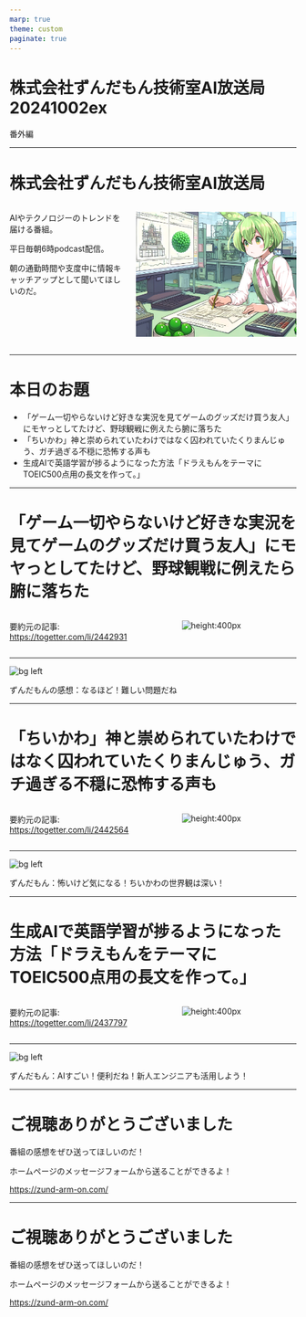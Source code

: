 ```yaml
---
marp: true
theme: custom
paginate: true
---
```


<!-- _class: title -->

# 株式会社ずんだもん技術室AI放送局 20241002ex

番外編

---

#  株式会社ずんだもん技術室AI放送局

<div class="columns">
<div style="flex: 5;">

AIやテクノロジーのトレンドを届ける番組。

平日毎朝6時podcast配信。

朝の通勤時間や支度中に情報キャッチアップとして聞いてほしいのだ。

</div>
<div style="flex: 7;">

![height:500px](/images/zundarmon_titlebar2.jpg)

</div>
</div>

---

# 本日のお題

- 「ゲーム一切やらないけど好きな実況を見てゲームのグッズだけ買う友人」にモヤっとしてたけど、野球観戦に例えたら腑に落ちた
- 「ちいかわ」神と崇められていたわけではなく囚われていたくりまんじゅう、ガチ過ぎる不穏に恐怖する声も
- 生成AIで英語学習が捗るようになった方法「ドラえもんをテーマにTOEIC500点用の長文を作って。」

---

# 「ゲーム一切やらないけど好きな実況を見てゲームのグッズだけ買う友人」にモヤっとしてたけど、野球観戦に例えたら腑に落ちた

<div class="columns">
<div style="flex: 7;">

要約元の記事: https://togetter.com/li/2442931

</div>
<div style="flex: 5;">

![height:400px](/slides/20241002ex/images/3.jpg)

</div>
</div>

---

![bg left](/slides/20241002ex/images/4.jpg)

ずんだもんの感想：なるほど！難しい問題だね

---

# 「ちいかわ」神と崇められていたわけではなく囚われていたくりまんじゅう、ガチ過ぎる不穏に恐怖する声も

<div class="columns">
<div style="flex: 7;">

要約元の記事: https://togetter.com/li/2442564

</div>
<div style="flex: 5;">

![height:400px](/slides/20241002ex/images/5.jpg)

</div>
</div>

---

![bg left](/slides/20241002ex/images/6.jpg)

ずんだもん：怖いけど気になる！ちいかわの世界観は深い！

---

# 生成AIで英語学習が捗るようになった方法「ドラえもんをテーマにTOEIC500点用の長文を作って。」

<div class="columns">
<div style="flex: 7;">

要約元の記事: https://togetter.com/li/2437797

</div>
<div style="flex: 5;">

![height:400px](/slides/20241002ex/images/7.jpg)

</div>
</div>

---

![bg left](/slides/20241002ex/images/8.jpg)

ずんだもん：AIすごい！便利だね！新人エンジニアも活用しよう！

---

<!-- _class: end -->

# ご視聴ありがとうございました

番組の感想をぜひ送ってほしいのだ！

ホームページのメッセージフォームから送ることができるよ！

https://zund-arm-on.com/

---

<!-- _class: end -->

# ご視聴ありがとうございました

番組の感想をぜひ送ってほしいのだ！

ホームページのメッセージフォームから送ることができるよ！

https://zund-arm-on.com/

